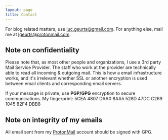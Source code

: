 ```yaml
---
layout: page
title: Contact
---
```


For blog related matters, use [luc.geurts@gmail.com](mailto:luc.geurts@gmail.com). For anything else, mail me at [lgeurts@protonmail.com](mailto:lgeurts@protonmail.com).

Note on confidentiality
-----------------------

Please note that, as most other people and organizations, I use a 3rd party Mail Service Provider. The staff who work at the provider are technically able to read all incoming & outgoing mail. This is how a email infrastructure works, and it's irrelevant whether SSL or another encryption is used between email clients and corresponding email servers. 

If your message is private, use **PGP/GPG** encryption to secure communications.
My fingerprint: 5CEA 4807 DAA0 8AA5 528D 47DC C269 1045 82F4 DBB8

Note on integrity of my emails
------------------------------

All email sent from my [ProtonMail](https://protonmail.com/) account should be signed with GPG.

